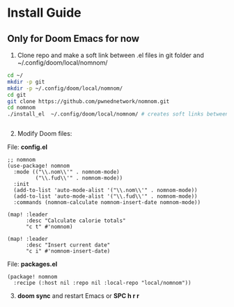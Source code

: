 # Install Guide

## Only for Doom Emacs for now

1. Clone repo and make a soft link between .el files in git folder and ~/.config/doom/local/nomnom/

``` sh
cd ~/
mkdir -p git
mkdir -p ~/.config/doom/local/nomnom/
cd git
git clone https://github.com/pwnednetwork/nomnom.git
cd nomnom
./install_el  ~/.config/doom/local/nomnom/ # creates soft links between all .el files in git dir

```  

```
```

2. Modify Doom files:

File: **config.el**

``` emacs-lisp
;; nomnom
(use-package! nomnom
  :mode (("\\.nom\\'" . nomnom-mode)
         ("\\.fud\\'" . nomnom-mode))
  :init
  (add-to-list 'auto-mode-alist '("\\.nom\\'" . nomnom-mode))
  (add-to-list 'auto-mode-alist '("\\.fud\\'" . nomnom-mode))
  :commands (nomnom-calculate nomnom-insert-date nomnom-mode))

(map! :leader
      :desc "Calculate calorie totals"
      "c t" #'nomnom)

(map! :leader
      :desc "Insert current date"
      "c i" #'nomnom-insert-date)

```

File: **packages.el**

``` emacs-lisp
(package! nomnom
  :recipe (:host nil :repo nil :local-repo "local/nomnom"))

```

3. **doom sync** and restart Emacs or **SPC h r r**
